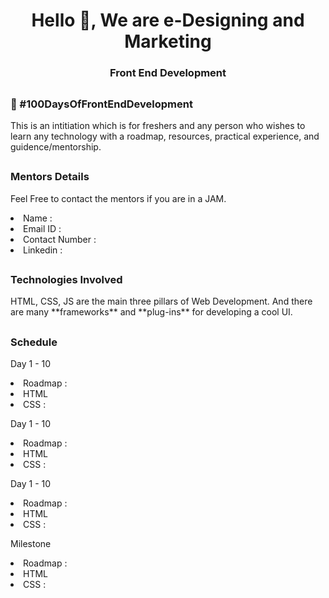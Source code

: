 <h1 align="center">Hello 👋, We are e-Designing and Marketing </h1>
<h3 align="center">Front End Development</h3>

## <h3> 💯 #100DaysOfFrontEndDevelopment </h3>
<p> This is an intitiation which is for freshers and any person who wishes to learn any technology with a roadmap, resources, practical experience, and guidence/mentorship. </p>

## <h3> Mentors Details </h3>
<p> Feel Free to contact the mentors if you are in a JAM. </p>
<li> Name : </li>
<li> Email ID : </li>
<li> Contact Number : </li>
<li> Linkedin : </li>

## <h3> Technologies Involved </h3>
<p> HTML, CSS, JS are the main three pillars of Web Development. And there are many **frameworks** and **plug-ins** for developing a cool UI. </p>

## <h3> Schedule </h3>
<p> Day 1 - 10 </p>
    <li> Roadmap : </li>
    <li> HTML </li>
    <li> CSS : </li>

<p> Day 1 - 10 </p>
    <li> Roadmap : </li>
    <li> HTML </li>
    <li> CSS : </li>

<p> Day 1 - 10 </p>
    <li> Roadmap : </li>
    <li> HTML </li>
    <li> CSS : </li>

<p> Milestone </p>
    <li> Roadmap : </li>
    <li> HTML </li>
    <li> CSS : </li>
